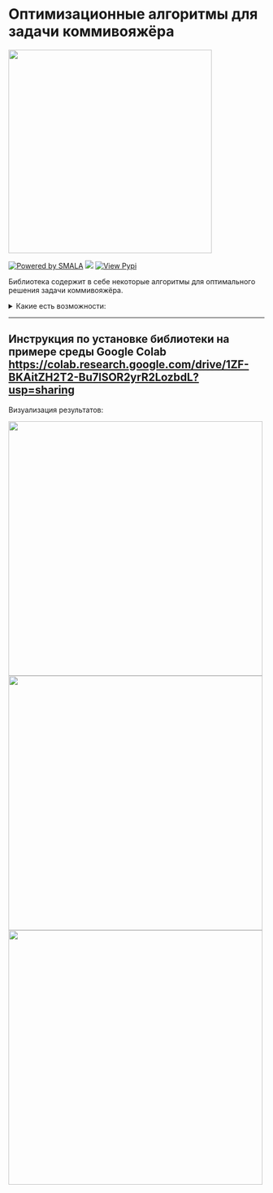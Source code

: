 # Оптимизационные алгоритмы для задачи коммивояжёра
<img src="https://get.wallhere.com/photo/geometry-cyberspace-1472435.jpg" width="400" />

[![Powered by SMALA](https://img.shields.io/badge/powered%20by-SMALA-orange.svg?style=flat&colorA=E1432D&colorB=007D1B)](
https://github.com/SMALA-comand)
![](https://img.shields.io/apm/l/vim-mode)
[![View Pypi](https://img.shields.io/badge/View-Pypi-blue)](
https://pypi.org/project/optimizationalgo/)

Библиотека содержит в себе некоторые алгоритмы для оптимального решения задачи коммивояжёра.
<br />
<details><summary>Какие есть возможности:</summary>

  1. Решение задачи коммивояжера алгоритмом имитации отжига
  2. Решение задачи коммивояжера алгоритмом муравьиной колонии
  3. Генетический алгоритм coming soon...

</details>

---

Инструкция по установке библиотеки на примере среды Google Colab
https://colab.research.google.com/drive/1ZF-BKAitZH2T2-Bu7lSOR2yrR2LozbdL?usp=sharing
---

Визуализация результатов:

<img src="https://user-images.githubusercontent.com/37026894/145999132-28cafe92-d2ca-4f30-888f-2a274e904e07.png" width="500" />

<img src="https://user-images.githubusercontent.com/37026894/145999593-37b6ae8c-953e-46c6-a23a-859e7b8fa738.png" width="500" />

<img src="https://user-images.githubusercontent.com/37026894/146218288-2b3867e9-14b1-4848-8ee5-0068fe854c6f.png" width="500" />
